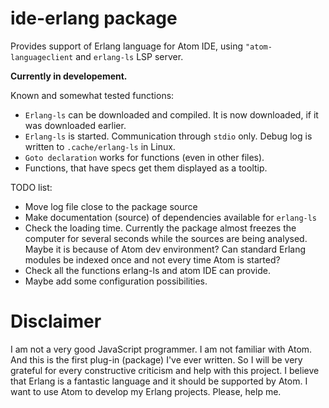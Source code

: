 # ide-erlang package

Provides support of Erlang language for Atom IDE, using `"atom-languageclient`
and `erlang-ls` LSP server.

**Currently in developement.**

Known and somewhat tested functions:
* `Erlang-ls` can be downloaded and compiled. It is now downloaded, if it was
  downloaded earlier.
* `Erlang-ls` is started. Communication through `stdio` only. Debug log is
  written to `.cache/erlang-ls` in Linux.
* `Goto declaration` works for functions (even in other files).
* Functions, that have specs get them displayed as a tooltip.

TODO list:
* Move log file close to the package source
* Make documentation (source) of dependencies available for `erlang-ls`
* Check the loading time. Currently the package almost freezes the computer for
  several seconds while the sources are being analysed. Maybe it is because of
  Atom dev environment? Can standard Erlang modules be indexed once and not every
  time Atom is started?
* Check all the functions erlang-ls and atom IDE can provide.
* Maybe add some configuration possibilities.

# Disclaimer

I am not a very good JavaScript programmer. I am not familiar with Atom. And
this is the first plug-in (package) I've ever written. So I will be very
grateful for every constructive criticism and help with this project. I believe
that Erlang is a fantastic language and it should be supported by Atom. I want
to use Atom to develop my Erlang projects. Please, help me.

<!--![A screenshot of your package](https://f.cloud.github.com/assets/69169/2290250/c35d867a-a017-11e3-86be-cd7c5bf3ff9b.gif)-->
